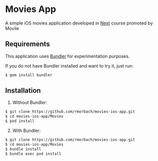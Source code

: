 # Movies App

A simple iOS movies application developed in [Next](http://movile.com/next) course promoted by Movile

## Requirements

This application uses [Bundler](https://bundler.io/) for experimentation purposes.

If you do not have Bundler installed and want to try it, just run:

```bash
$ gem install bundler
```

## Installation

1. Without Bundler:
```bash
$ git clone https://github.com/rmorbach/movies-ios-app.git
$ cd movies-ios-app/Movies
$ pod install
```

2. With Bundler:
```bash
$ git clone https://github.com/rmorbach/movies-ios-app.git
$ cd movies-ios-app/Movies
$ bundle install
$ bundle exec pod install
```


